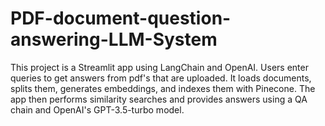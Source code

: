 # PDF-document-question-answering-LLM-System
This project is a Streamlit app  using LangChain and OpenAI. Users enter queries to get answers from pdf's that are uploaded. It loads documents, splits them, generates embeddings, and indexes them with Pinecone. The app then performs similarity searches and provides answers using a QA chain and OpenAI's GPT-3.5-turbo model.
